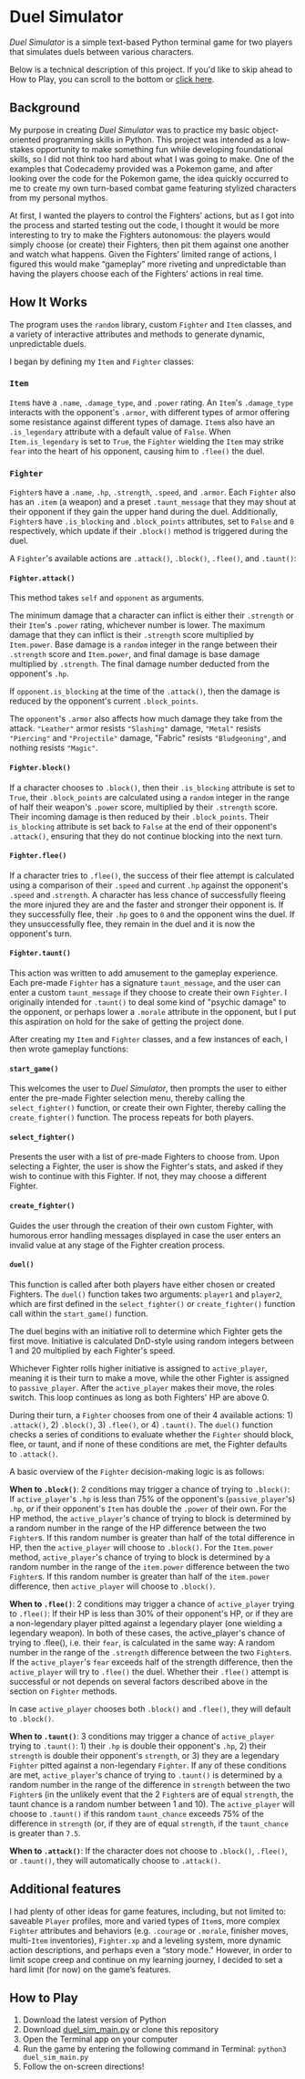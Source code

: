 # Duel Simulator
_Duel Simulator_ is a simple text-based Python terminal game for two players that simulates duels between various characters.

Below is a technical description of this project. If you'd like to skip ahead to How to Play, you can scroll to the bottom or [click here](#how-to-play).

## Background
My purpose in creating _Duel Simulator_ was to practice my basic object-oriented programming skills in Python. This project was intended as a low-stakes opportunity to make something fun while developing foundational skills, so I did not think too hard about what I was going to make. One of the examples that Codecademy provided was a Pokemon game, and after looking over the code for the Pokemon game, the idea quickly occurred to me to create my own turn-based combat game featuring stylized characters from my personal mythos.

At first, I wanted the players to control the Fighters’ actions, but as I got into the process and started testing out the code, I thought it would be more interesting to try to make the Fighters autonomous: the players would simply choose (or create) their Fighters, then pit them against one another and watch what happens. Given the Fighters’ limited range of actions, I figured this would make “gameplay” more riveting and unpredictable than having the players choose each of the Fighters’ actions in real time.

## How It Works
The program uses the ``random`` library, custom ``Fighter`` and ``Item`` classes, and a variety of interactive attributes and methods to generate dynamic, unpredictable duels.

I began by defining my ``Item`` and ``Fighter`` classes: 

### ``Item``
``Item``s have a ``.name``, ``.damage_type``, and ``.power`` rating. An ``Item``'s ``.damage_type`` interacts with the opponent's ``.armor``, with different types of armor offering some resistance against different types of damage. ``Item``s also have an ``.is_legendary`` attribute with a default value of ``False``. When ``Item.is_legendary`` is set to ``True``, the ``Fighter`` wielding the ``Item`` may strike ``fear`` into the heart of his opponent, causing him to ``.flee()`` the duel.

### ``Fighter``
``Fighter``s have a ``.name``, ``.hp``, ``.strength``, ``.speed``, and ``.armor``. Each ``Fighter`` also has an ``.item`` (a weapon) and a preset ``.taunt_message`` that they may shout at their opponent if they gain the upper hand during the duel. Additionally, ``Fighter``s have ``.is_blocking`` and ``.block_points`` attributes, set to ``False`` and ``0`` respectively, which update if their ``.block()`` method is triggered during the duel.

A ``Fighter``'s available actions are ``.attack()``, ``.block()``, ``.flee()``, and ``.taunt()``:

#### ``Fighter.attack()``
This method takes ``self`` and ``opponent`` as arguments. 

The minimum damage that a character can inflict is either their ``.strength`` or their ``Item``'s ``.power`` rating, whichever number is lower. The maximum damage that they can inflict is their ``.strength`` score multiplied by ``Item.power``. Base damage is a ``random`` integer in the range between their ``.strength`` score and ``Item.power``, and final damage is base damage multiplied by ``.strength``. The final damage number deducted from the opponent's ``.hp``. 

If ``opponent.is_blocking`` at the time of the ``.attack()``, then the damage is reduced by the opponent's current ``.block_points``.

The ``opponent``'s ``.armor`` also affects how much damage they take from the attack. ``"Leather"`` armor resists ``"Slashing"`` damage, ``"Metal"`` resists `"Piercing"` and `"Projectile"` damage, "Fabric" resists `"Bludgeoning"`, and nothing resists `"Magic"`.

#### `Fighter.block()`
If a character chooses to `.block()`, then their `.is_blocking` attribute is set to `True`, their `.block_points` are calculated using a `random` integer in the range of half their weapon's `.power` score, multiplied by their `.strength` score. Their incoming damage is then reduced by their `.block_points`. Their `is_blocking` attribute is set back to `False` at the end of their opponent's `.attack()`, ensuring that they do not continue blocking into the next turn.

#### `Fighter.flee()`
If a character tries to `.flee()`, the success of their flee attempt is calculated using a comparison of their `.speed` and current `.hp` against the opponent's `.speed` and .`strength`. A character has less chance of successfully fleeing the more injured they are and the faster and stronger their opponent is. If they successfully flee, their `.hp` goes to `0` and the opponent wins the duel. If they unsuccessfully flee, they remain in the duel and it is now the opponent's turn.

#### `Fighter.taunt()`
This action was written to add amusement to the gameplay experience. Each pre-made `Fighter` has a signature `taunt_message`, and the user can enter a custom `taunt_message` if they choose to create their own `Fighter`. I originally intended for `.taunt()` to deal some kind of "psychic damage" to the opponent, or perhaps lower a `.morale` attribute in the opponent, but I put this aspiration on hold for the sake of getting the project done.

After creating my `Item` and `Fighter` classes, and a few instances of each, I then wrote gameplay functions:

#### `start_game()`
This welcomes the user to _Duel Simulator_, then prompts the user to either enter the pre-made Fighter selection menu, thereby calling the `select_fighter()` function, or create their own Fighter, thereby calling the `create_fighter()` function. The process repeats for both players.

#### `select_fighter()`
Presents the user with a list of pre-made Fighters to choose from. Upon selecting a Fighter, the user is show the Fighter's stats, and asked if they wish to continue with this Fighter. If not, they may choose a different Fighter.

#### `create_fighter()`
Guides the user through the creation of their own custom Fighter, with humorous error handling messages displayed in case the user enters an invalid value at any stage of the Fighter creation process.

#### `duel()`
This function is called after both players have either chosen or created Fighters. The `duel()` function takes two arguments: `player1` and `player2`, which are first defined in the `select_fighter()` or `create_fighter()` function call within the `start_game()` function.

The duel begins with an initiative roll to determine which Fighter gets the first move. Initiative is calculated DnD-style using random integers between 1 and 20 multiplied by each Fighter's speed.

Whichever Fighter rolls higher initiative is assigned to `active_player`, meaning it is their turn to make a move, while the other Fighter is assigned to `passive_player`. After the `active_player` makes their move, the roles switch. This loop continues as long as both Fighters' HP are above 0.

During their turn, a `Fighter` chooses from one of their 4 available actions: 1) `.attack()`, 2) `.block()`, 3) `.flee()`, or 4) `.taunt()`. The `duel()` function checks a series of conditions to evaluate whether the `Fighter` should block, flee, or taunt, and if none of these conditions are met, the Fighter defaults to `.attack()`. 

A basic overview of the `Fighter` decision-making logic is as follows:

**When to `.block()`**: 2 conditions may trigger a chance of trying to `.block()`: If `active_player`'s `.hp` is less than 75% of the opponent's (`passive_player`'s) `.hp`, _or_ if their opponent's `Item` has double the `.power` of their own. For the HP method, the `active_player`'s chance of trying to block is determined by a random number in the range of the HP difference between the two `Fighter`s. If this random number is greater than half of the total difference in HP, then the `active_player` will choose to `.block()`. For the `Item.power` method, `active_player`'s chance of trying to block is determined by a random number in the range of the `item.power` difference between the two `Fighter`s. If this random number is greater than half of the `item.power` difference, then `active_player` will choose to `.block()`.

**When to `.flee()`**: 2 conditions may trigger a chance of `active_player` trying to `.flee()`: If their HP is less than 30% of their opponent's HP, or if they are a non-legendary player pitted against a legendary player (one wielding a legendary weapon). In both of these cases, the active_player's chance of trying to .flee(), i.e. their `fear`, is calculated in the same way: A random number in the range of the `.strength` difference between the two `Fighter`s. If the `active_player`'s `fear` exceeds half of the strength difference, then the `active_player` will try to `.flee()` the duel. Whether their `.flee()` attempt is successful or not depends on several factors described above in the section on `Fighter` methods.

In case `active_player` chooses both `.block()` and `.flee()`, they will default to `.block()`.

**When to `.taunt()`**: 3 conditions may trigger a chance of `active_player` trying to `.taunt()`: 1) their `.hp` is double their opponent's `.hp`, 2) their `strength` is double their opponent's `strength`, or 3) they are a legendary `Fighter` pitted against a non-legendary `Fighter`. If any of these conditions are met, `active_player`'s chance of trying to `.taunt()` is determined by a random number in the range of the difference in `strength` between the two `Fighter`s (in the unlikely event that the 2 `Fighter`s are of equal `strength`, the taunt chance is a random number between 1 and 10). The `active_player` will choose to `.taunt()` if this random `taunt_chance` exceeds 75% of the difference in `strength` (or, if they are of equal `strength`, if the `taunt_chance` is greater than `7.5`.

**When to `.attack()`**: If the character does not choose to `.block()`, `.flee()`, or `.taunt()`, they will automatically choose to `.attack()`.

## Additional features
I had plenty of other ideas for game features, including, but not limited to: saveable ``Player`` profiles, more and varied types of ``Item``s, more complex ``Fighter`` attributes and behaviors (e.g. `.courage` or `.morale`, finisher moves, multi-`Item` inventories), ``Fighter.xp`` and a leveling system, more dynamic action descriptions, and perhaps even a “story mode." However, in order to limit scope creep and continue on my learning journey, I decided to set a hard limit (for now) on the game’s features.

## How to Play
1. Download the latest version of Python
2. Download [duel_sim_main.py]((https://github.com/garminson/duel_simulator/blob/main/duel_sim_main.py)) or clone this repository
3. Open the Terminal app on your computer
4. Run the game by entering the following command in Terminal: `python3 duel_sim_main.py`
5. Follow the on-screen directions!
